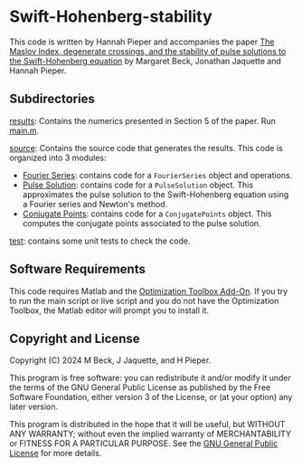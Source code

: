 # Swift-Hohenberg-stability
This code is written by Hannah Pieper and accompanies the paper [The Maslov 
Index, degenerate crossings, and the stability of pulse solutions to the 
Swift-Hohenberg equation](https://arxiv.org/abs/2403.04003) by Margaret Beck, Jonathan Jaquette and Hannah Pieper. 


## Subdirectories 
[results](results): Contains the numerics presented in Section 5 of the paper. 
Run [main.m](results/main_script.m). 

[source](source): Contains the source code that generates the results. This 
code is organized into 3 modules: 
* [Fourier Series](source/@FourierSeries): contains code for a `FourierSeries` object 
and operations.
* [Pulse Solution](source/@PulseSolution): contains code for a `PulseSolution`
object. This approximates the pulse solution to the Swift-Hohenberg equation 
using a Fourier series and Newton's method. 
* [Conjugate Points](source/@ConjugatePoints): contains code for a `ConjugatePoints` 
object. This computes the conjugate points associated to the pulse solution. 

[test](test): contains some unit tests to check the code. 


## Software Requirements
This code requires Matlab and the [Optimization Toolbox Add-On](https://www.mathworks.com/products/optimization.html). 
If you try to run the main script or live script and you do not have the 
Optimization Toolbox, the Matlab editor will prompt you to install it. 


## Copyright and License 

Copyright (C) 2024  M Beck, J Jaquette, and H Pieper.

This program is free software: you can redistribute it and/or modify it
under the terms of the GNU General Public License as published by
the Free Software Foundation, either version 3 of the License, or
(at your option) any later version.

This program is distributed in the hope that it will be useful, but
WITHOUT ANY WARRANTY; without even the implied warranty of
MERCHANTABILITY or FITNESS FOR A PARTICULAR PURPOSE.  See the
[GNU General Public License](LICENSE) for more details.
